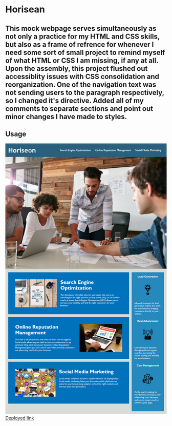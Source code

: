 # Horisean

## This mock webpage serves simultaneously as not only a practice for my HTML and CSS skills, but also as a frame of refrence for whenever I need some sort of small project to remind myself of what HTML or CSS I am missing, if any at all. Upon the assembly, this project flushed out accessiblity issues with CSS consolidation and reorganization. One of the navigation text was not sending users to the paragraph respectively, so I changed it's directive. Added all of my comments to separate sections and point out minor changes I have made to styles.

## Usage
![Img](./assets/images/01-html-css-git-homework-demo.png)
 [Deployed link](https://thomasvtran.github.io/Horisean-accessibility-rework/)